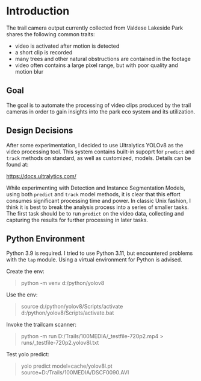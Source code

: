 # Introduction

The trail camera output currently collected from Valdese Lakeside Park
shares the following common traits:

- video is activated after motion is detected
- a short clip is recorded
- many trees and other natural obstructions are contained in the footage
- video often contains a large pixel range, but with poor quality and motion blur

## Goal

The goal is to automate the processing of video clips produced by the trail
cameras in order to gain insights into the park eco system and its utilization.

## Design Decisions

After some experimentation, I decided to use Ultralytics YOLOv8 as the video
processing tool. This system contains built-in supoprt for `predict` and `track`
methods on standard, as well as customized, models. Details can be found at:

<https://docs.ultralytics.com/>

While experimenting with Detection and Instance Segmentation Models, using
both `predict` and `track` model methods, it is clear that this effort consumes
significant processing time and power. In classic Unix fashion, I think it is
best to break the analysis process into a series of smaller tasks. The first
task should be to run `predict` on the video data, collecting and capturing the
results for further processing in later tasks.

## Python Environment

Python 3.9 is required. I tried to use Python 3.11, but encountered problems
with the `lap` module. Using a virtual environment for Python is advised.

Create the env:
> python -m venv d:/python/yolov8

Use the env:
> source d:/python/yolov8/Scripts/activate
> d:/python/yolov8/Scripts/activate.bat

Invoke the trailcam scanner:
> python -m run D:/Trails/100MEDIA/_testfile-720p2.mp4 > runs/_testfile-720p2.yolov8l.txt

Test yolo predict:
> yolo predict model=cache/yolov8l.pt source=D:/Trails/100MEDIA/DSCF0090.AVI

